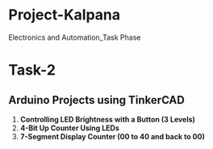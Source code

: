 # Project-Kalpana
Electronics and Automation_Task Phase

# Task-2
## Arduino Projects using TinkerCAD

1. **Controlling LED Brightness with a Button (3 Levels)**
2. **4-Bit Up Counter Using LEDs**
3. **7-Segment Display Counter (00 to 40 and back to 00)**

